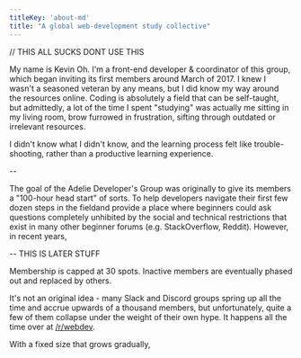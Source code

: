 ```yaml
---
titleKey: 'about-md'
title: "A global web-development study collective"
---
```


// THIS ALL SUCKS DONT USE THIS

My name is Kevin Oh. I'm a front-end developer & coordinator of this group, which began inviting its first members around March of 2017. I knew I wasn't a seasoned veteran by any means, but I did know my way around the resources online. Coding is absolutely a field that can be self-taught, but admittedly, a lot of the time I spent "studying" was actually me sitting in my living room, brow furrowed in frustration, sifting through outdated or irrelevant resources. 

I didn't know what I didn't know, and the learning process felt like trouble-shooting, rather than a productive learning experience.

--

The goal of the Adelie Developer's Group was originally to give its members a "100-hour head start" of sorts. To help developers navigate their first few dozen steps in the fieldand provide a place where beginners could ask questions completely unhibited by the social and technical restrictions that exist in many other beginner forums (e.g. StackOverflow, Reddit). However, in recent years, 


-- THIS IS LATER STUFF

Membership is capped at 30 spots. Inactive members are eventually phased out and replaced by others. 

It's not an original idea - many Slack and Discord groups spring up all the time and accrue upwards of a thousand members, but unfortunately, quite a few of them collapse under the weight of their own hype. It happens all the time over at [/r/webdev](https://reddit.com/r/webdev).

With a fixed size that grows gradually, 